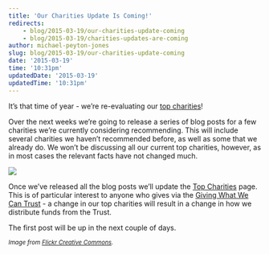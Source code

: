 ```yaml
---
title: 'Our Charities Update Is Coming!'
redirects:
    - blog/2015-03-19/our-charities-update-coming
    - blog/2015-03-19/charities-updates-are-coming
author: michael-peyton-jones
slug: blog/2015-03-19/our-charities-update-coming
date: '2015-03-19'
time: '10:31pm'
updatedDate: '2015-03-19'
updatedTime: '10:31pm'
---
```

It’s that time of year - we’re re-evaluating our [top charities](https://www.givingwhatwecan.org/top-charities)!

Over the next weeks we’re going to release a series of blog posts for a few charities we’re currently considering recommending. This will include several charities we haven’t recommended before, as well as some that we already do. We won’t be discussing all our current top charities, however, as in most cases the relevant facts have not changed much.

![](/images/uploads/question_mark.jpg)

Once we’ve released all the blog posts we’ll update the [Top Charities](https://www.givingwhatwecan.org/top-charities) page. This is of particular interest to anyone who gives via the [Giving What We Can Trust](https://www.givingwhatwecan.org/trust) - a change in our top charities will result in a change in how we distribute funds from the Trust.

The first post will be up in the next couple of days.

_<small>Image from [Flickr Creative Commons](https://www.flickr.com/photos/oberazzi/318947873/in/photolist-ubG6g-f7XbWk-4Lo8JA-6Y6rU3-2apZzF-qCV4XD-8juU4-7GXZfD-k3zpn-8kgGmW-fnN1SJ-hbjoQw-4A4npz-4SBHqN-jaLu9o-dRbrL7-8gmor5-5zEjFG-6ofs53-fPQzJz-6WeVqv-py1Dun-p4w9Xr-7Ww83p-5yDxB8-7UvEii-feCM3d-ey77Mi-pgxheZ-e5BieK-pqiJNt-gDQZRE-7RiJTU-83QBTD-iVLZt-4Vq9ZL-9rM31F-9dXKU2-avSn5v-iqUAkz-fcgq6i-8KbYzc-4VHDKq-61VtEa-pJS6ae-8kyDhd-HUa9e-8CRvHG-cKnLom-5gswr1).</small>_